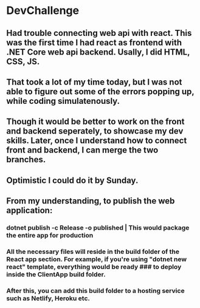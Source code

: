 # DevChallenge

## Had trouble connecting web api with react. This was the first time I had react as frontend with .NET Core web api backend. Usally, I did HTML, CSS, JS. 

## That took a lot of my time today, but I was not able to figure out some of the errors popping up, while coding simulatenously. 

## Though it would be better to work on the front and backend seperately, to showcase my dev skills. Later, once I understand how to connect front and backend, I can merge the two branches.

## Optimistic I could do it by Sunday.

## From my understanding, to publish the web application:
### dotnet publish -c Release -o published  | This would package the entire app for production
### All the necessary files will reside in the build folder of the React app section. For example, if you're using "dotnet new react" template, everything would be ready ### to deploy inside the ClientApp build folder. 

### After this, you can add this build folder to a hosting service such as Netlify, Heroku etc.
